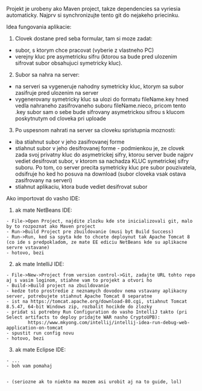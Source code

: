 Projekt je urobeny ako Maven project, takze dependencies sa vyriesia automaticky.
Najprv si synchronizujte tento git do nejakeho priecinku.

Idea fungovania aplikacie:
1. Clovek dostane pred seba formular, tam si moze zadat:
- subor, s ktorym chce pracovat (vyberie z vlastneho PC)
- verejny kluc pre asymetricku sifru (ktorou sa bude pred ulozenim sifrovat subor obsahujuci symetricky kluc).
2. Subor sa nahra na server:
- na serveri sa vygeneruje nahodny symetricky kluc, ktorym sa subor zasifruje pred ulozenim na server
- vygenerovany symetricky kluc sa ulozi do formatu fileName.key hned vedla nahraneho zasifrovaneho suboru fileName.nieco, pricom tento .key subor sam o sebe bude sifrovany asymetrickou sifrou s klucom poskytnutym od cloveka pri uploade
3. Po uspesnom nahrati na server sa cloveku spristupnia moznosti:
- iba stiahnut subor v jeho zasifrovanej forme
- stiahnut subor v jeho desifrovanej forme - podmienkou je, ze clovek zada svoj privatny kluc do asymetrickej sifry, ktorou server bude najprv vediet desifrovat subor, v ktorom sa nachadza KLUC symetrickej sifry suboru. Po tom, co server precita symetricky kluc pre subor pouzivatela, odsifruje ho ked ho posuva na download (subor cloveka vsak ostava zasifrovany na serveri)
- stiahnut aplikaciu, ktora bude vediet desifrovat subor



Ako importovat do vasho IDE:
  1. ak mate NetBeans IDE:

    - File->Open Project, najdite zlozku kde ste inicializovali git, malo by to rozpoznat ako Maven project
    - Run->Build Project pre zbuildovanie (musi byt Build Success)
    - Run->Run, ked sa spyta kde to chcete deploynut tak Apache Tomcat 8 (co ide s predpokladom, ze mate EE ediciu NetBeans kde su aplikacne servre vstavane)
    - hotovo, bezi
  
  2. ak mate IntelliJ IDE:

    - File->New->Project from version control->Git, zadajte URL tohto repo aj s vasim loginom, stiahne vam to projekt a otvori ho
    - Build->Build project na zbuildovanie
    - kedze toto prostredie z neznamych dovodov nema vstavany aplikacny server, potrebujete stiahnut Apache Tomcat 8 separatne
    - ist na https://tomcat.apache.org/download-80.cgi, stiahnut Tomcat 8.5.47, 64-bit Windows zip, rozbalit hocikde do zlozky
    - pridat si potrebny Run Configuration do vasho IntelliJ takto (pri Select artifacts to deploy pridajte WAR nasho CryptoUPB): 
            https://www.mkyong.com/intellij/intellij-idea-run-debug-web-application-on-tomcat
    - spustit run config novu
    - hotovo, bezi
   
   3. ak mate Eclipse IDE:

    - ...
    - boh vam pomahaj
    

    - (seriozne ak to niekto ma mozem asi urobit aj na to guide, lol)
